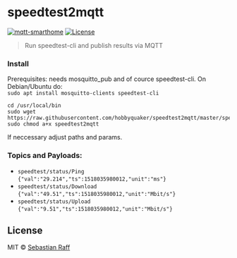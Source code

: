 # speedtest2mqtt

[![mqtt-smarthome](https://img.shields.io/badge/mqtt-smarthome-blue.svg)](https://github.com/mqtt-smarthome/mqtt-smarthome)
[![License][mit-badge]][mit-url]

> Run speedtest-cli and publish results via MQTT

### Install

Prerequisites: needs mosquitto_pub and of cource speedtest-cli. On Debian/Ubuntu do:    
`sudo apt install mosquitto-clients speedtest-cli`

```
cd /usr/local/bin
sudo wget https://raw.githubusercontent.com/hobbyquaker/speedtest2mqtt/master/speedtest2mqtt
sudo chmod a+x speedtest2mqtt
```

If neccessary adjust paths and params.


### Topics and Payloads:

* `speedtest/status/Ping` `{"val":"29.214","ts":1518035980012,"unit":"ms"}`
* `speedtest/status/Download` `{"val":"49.51","ts":1518035980012,"unit":"Mbit/s"}`
* `speedtest/status/Upload` `{"val":"9.51","ts":1518035980012,"unit":"Mbit/s"}`


## License

MIT © [Sebastian Raff](https://github.com/hobbyquaker)

[mit-badge]: https://img.shields.io/badge/License-MIT-blue.svg?style=flat
[mit-url]: LICENSE
